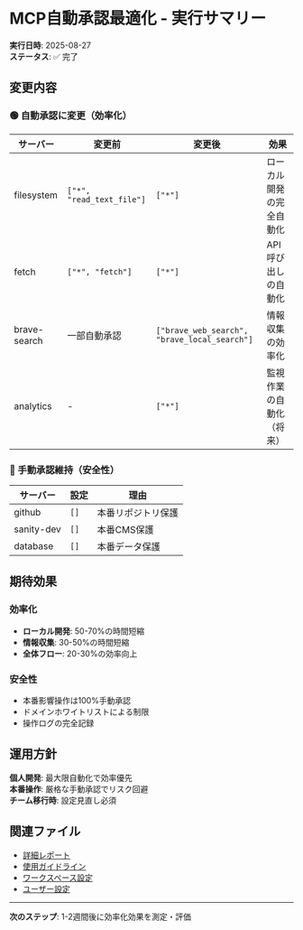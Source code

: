 # MCP自動承認最適化 - 実行サマリー

**実行日時**: 2025-08-27  
**ステータス**: ✅ 完了

## 変更内容

### 🟢 自動承認に変更（効率化）

| サーバー | 変更前 | 変更後 | 効果 |
|---------|--------|--------|------|
| filesystem | `["*", "read_text_file"]` | `["*"]` | ローカル開発の完全自動化 |
| fetch | `["*", "fetch"]` | `["*"]` | API呼び出しの自動化 |
| brave-search | 一部自動承認 | `["brave_web_search", "brave_local_search"]` | 情報収集の効率化 |
| analytics | - | `["*"]` | 監視作業の自動化（将来） |

### 🔴 手動承認維持（安全性）

| サーバー | 設定 | 理由 |
|---------|------|------|
| github | `[]` | 本番リポジトリ保護 |
| sanity-dev | `[]` | 本番CMS保護 |
| database | `[]` | 本番データ保護 |

## 期待効果

### 効率化
- **ローカル開発**: 50-70%の時間短縮
- **情報収集**: 30-50%の時間短縮  
- **全体フロー**: 20-30%の効率向上

### 安全性
- 本番影響操作は100%手動承認
- ドメインホワイトリストによる制限
- 操作ログの完全記録

## 運用方針

**個人開発**: 最大限自動化で効率優先  
**本番操作**: 厳格な手動承認でリスク回避  
**チーム移行時**: 設定見直し必須

## 関連ファイル

- [詳細レポート](.kiro/reports/mcp-autoapprove-optimization.md)
- [使用ガイドライン](.kiro/steering/mcp-usage.md)
- [ワークスペース設定](.kiro/settings/mcp.json)
- [ユーザー設定](~/.kiro/settings/mcp.json)

---

**次のステップ**: 1-2週間後に効率化効果を測定・評価